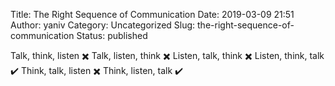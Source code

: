 Title: The Right Sequence of Communication
Date: 2019-03-09 21:51
Author: yaniv
Category: Uncategorized
Slug: the-right-sequence-of-communication
Status: published

Talk, think, listen ✖️
Talk, listen, think ✖️
Listen, talk, think ✖️ 
Listen, think, talk ✔️
Think, talk, listen ✖️
Think, listen, talk ✔️
